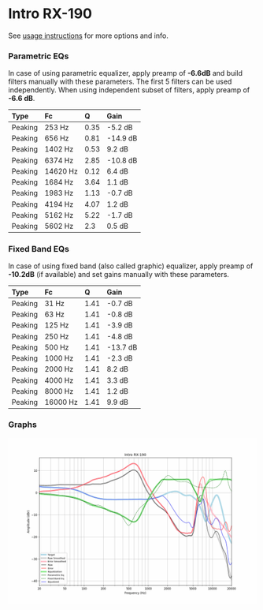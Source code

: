# Intro RX-190
See [usage instructions](https://github.com/jaakkopasanen/AutoEq#usage) for more options and info.

### Parametric EQs
In case of using parametric equalizer, apply preamp of **-6.6dB** and build filters manually
with these parameters. The first 5 filters can be used independently.
When using independent subset of filters, apply preamp of **-6.6 dB**.

| Type    | Fc       |    Q | Gain     |
|:--------|:---------|:-----|:---------|
| Peaking | 253 Hz   | 0.35 | -5.2 dB  |
| Peaking | 656 Hz   | 0.81 | -14.9 dB |
| Peaking | 1402 Hz  | 0.53 | 9.2 dB   |
| Peaking | 6374 Hz  | 2.85 | -10.8 dB |
| Peaking | 14620 Hz | 0.12 | 6.4 dB   |
| Peaking | 1684 Hz  | 3.64 | 1.1 dB   |
| Peaking | 1983 Hz  | 1.13 | -0.7 dB  |
| Peaking | 4194 Hz  | 4.07 | 1.2 dB   |
| Peaking | 5162 Hz  | 5.22 | -1.7 dB  |
| Peaking | 5602 Hz  | 2.3  | 0.5 dB   |

### Fixed Band EQs
In case of using fixed band (also called graphic) equalizer, apply preamp of **-10.2dB**
(if available) and set gains manually with these parameters.

| Type    | Fc       |    Q | Gain     |
|:--------|:---------|:-----|:---------|
| Peaking | 31 Hz    | 1.41 | -0.7 dB  |
| Peaking | 63 Hz    | 1.41 | -0.8 dB  |
| Peaking | 125 Hz   | 1.41 | -3.9 dB  |
| Peaking | 250 Hz   | 1.41 | -4.8 dB  |
| Peaking | 500 Hz   | 1.41 | -13.7 dB |
| Peaking | 1000 Hz  | 1.41 | -2.3 dB  |
| Peaking | 2000 Hz  | 1.41 | 8.2 dB   |
| Peaking | 4000 Hz  | 1.41 | 3.3 dB   |
| Peaking | 8000 Hz  | 1.41 | 1.2 dB   |
| Peaking | 16000 Hz | 1.41 | 9.9 dB   |

### Graphs
![](./Intro%20RX-190.png)